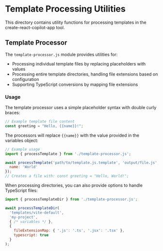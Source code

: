 # Template Processing Utilities

This directory contains utility functions for processing templates in the create-react-copilot-app tool.

## Template Processor

The `template-processor.js` module provides utilities for:

- Processing individual template files by replacing placeholders with values
- Processing entire template directories, handling file extensions based on configuration
- Supporting TypeScript conversions by mapping file extensions

### Usage

The template processor uses a simple placeholder syntax with double curly braces:

```js
// Example template file content
const greeting = "Hello, {{name}}!";
```

The processors will replace `{{name}}` with the value provided in the variables object:

```js
// Example usage
import { processTemplate } from './template-processor.js';

await processTemplate('path/to/template.js.template', 'output/file.js', {
  name: 'World'
});
// Creates a file with: const greeting = "Hello, World!";
```

When processing directories, you can also provide options to handle TypeScript files:

```js
import { processTemplateDir } from './template-processor.js';

await processTemplateDir(
  'templates/vite-default',
  'my-project',
  { /* variables */ },
  {
    fileExtensionMap: { '.js': '.ts', '.jsx': '.tsx' },
    typescript: true
  }
);